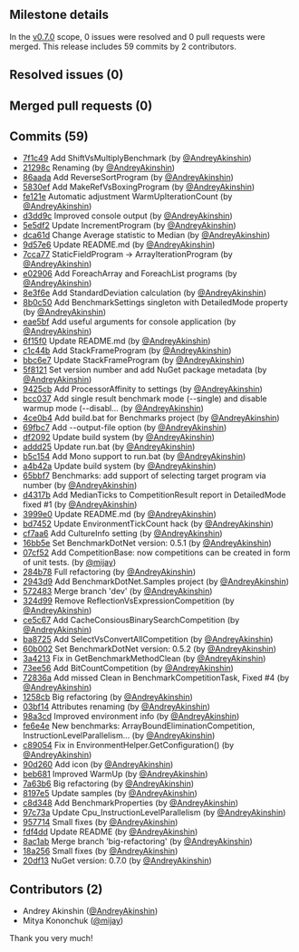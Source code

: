 ## Milestone details

In the [v0.7.0](https://github.com/dotnet/BenchmarkDotNet/issues?q=milestone:v0.7.0) scope, 
0 issues were resolved and 0 pull requests were merged.
This release includes 59 commits by 2 contributors.

## Resolved issues (0)


## Merged pull requests (0)


## Commits (59)

* [7f1c49](https://github.com/dotnet/BenchmarkDotNet/commit/7f1c491b892faf861adccc2c3c3c2b3d2befdb14) Add ShiftVsMultiplyBenchmark (by [@AndreyAkinshin](https://github.com/AndreyAkinshin))
* [21298c](https://github.com/dotnet/BenchmarkDotNet/commit/21298c52e4051567098c5a22e148867acee1c03f) Renaming (by [@AndreyAkinshin](https://github.com/AndreyAkinshin))
* [86aada](https://github.com/dotnet/BenchmarkDotNet/commit/86aadad9d7b3104186b305f984ac61d9fe4afd1e) Add ReverseSortProgram (by [@AndreyAkinshin](https://github.com/AndreyAkinshin))
* [5830ef](https://github.com/dotnet/BenchmarkDotNet/commit/5830ef2293802c4a62b15649d9b341b18e2994e4) Add MakeRefVsBoxingProgram (by [@AndreyAkinshin](https://github.com/AndreyAkinshin))
* [fe121e](https://github.com/dotnet/BenchmarkDotNet/commit/fe121ea83f5afee4c66b0645314f4154707b1010) Automatic adjustment WarmUpIterationCount (by [@AndreyAkinshin](https://github.com/AndreyAkinshin))
* [d3dd9c](https://github.com/dotnet/BenchmarkDotNet/commit/d3dd9c76d9af3b3681aa067845c524b761585082) Improved console output (by [@AndreyAkinshin](https://github.com/AndreyAkinshin))
* [5e5df2](https://github.com/dotnet/BenchmarkDotNet/commit/5e5df2b5db6acb2a6c4ad4a807c91d518306e881) Update IncrementProgram (by [@AndreyAkinshin](https://github.com/AndreyAkinshin))
* [dca61d](https://github.com/dotnet/BenchmarkDotNet/commit/dca61d5dad27d65b372da873ac1866e93bf87db4) Change Average statistic to Median (by [@AndreyAkinshin](https://github.com/AndreyAkinshin))
* [9d57e6](https://github.com/dotnet/BenchmarkDotNet/commit/9d57e694cfaa69df82ebd46011752937ab677287) Update README.md (by [@AndreyAkinshin](https://github.com/AndreyAkinshin))
* [7cca77](https://github.com/dotnet/BenchmarkDotNet/commit/7cca7715b90bf6f911d7f1c379e91f5691a441b1) StaticFieldProgram -> ArrayIterationProgram (by [@AndreyAkinshin](https://github.com/AndreyAkinshin))
* [e02906](https://github.com/dotnet/BenchmarkDotNet/commit/e02906734b09825bb7222a797f4a0f68577410e0) Add ForeachArray and ForeachList programs (by [@AndreyAkinshin](https://github.com/AndreyAkinshin))
* [8e3f6e](https://github.com/dotnet/BenchmarkDotNet/commit/8e3f6e94a26ddb2f979b04dfe0e72e99f05ab7a1) Add StandardDeviation calculation (by [@AndreyAkinshin](https://github.com/AndreyAkinshin))
* [8b0c50](https://github.com/dotnet/BenchmarkDotNet/commit/8b0c505002683d2168fc44c4cd51f3c1ab3a22cf) Add BenchmarkSettings singleton with DetailedMode property (by [@AndreyAkinshin](https://github.com/AndreyAkinshin))
* [eae5bf](https://github.com/dotnet/BenchmarkDotNet/commit/eae5bf127fac077bbd5409f2ee7a676f151e4af8) Add useful arguments for console application (by [@AndreyAkinshin](https://github.com/AndreyAkinshin))
* [6f15f0](https://github.com/dotnet/BenchmarkDotNet/commit/6f15f000ba6a165bd468fb801454cf2026684142) Update README.md (by [@AndreyAkinshin](https://github.com/AndreyAkinshin))
* [c1c44b](https://github.com/dotnet/BenchmarkDotNet/commit/c1c44b3e4eedaf29cea76aa626974ea94157ff90) Add StackFrameProgram (by [@AndreyAkinshin](https://github.com/AndreyAkinshin))
* [bbc6e7](https://github.com/dotnet/BenchmarkDotNet/commit/bbc6e76035a62b5b80038c6c2a84545d755d551b) Update StackFrameProgram (by [@AndreyAkinshin](https://github.com/AndreyAkinshin))
* [5f8121](https://github.com/dotnet/BenchmarkDotNet/commit/5f8121690c6711acf94851950b1de5d295e4e3b0) Set version number and add NuGet package metadata (by [@AndreyAkinshin](https://github.com/AndreyAkinshin))
* [9425cb](https://github.com/dotnet/BenchmarkDotNet/commit/9425cb813fef1d2f0ff8c0d75b248542a5f3d149) Add ProcessorAffinity to settings (by [@AndreyAkinshin](https://github.com/AndreyAkinshin))
* [bcc037](https://github.com/dotnet/BenchmarkDotNet/commit/bcc037bd28eb7fc4154558760199bb9376c16f7c) Add single result benchmark mode (--single) and disable warmup mode (--disabl... (by [@AndreyAkinshin](https://github.com/AndreyAkinshin))
* [4ce0b4](https://github.com/dotnet/BenchmarkDotNet/commit/4ce0b4ea5999bd17979b67cc56d6e796b793367d) Add build.bat for Benchmarks project (by [@AndreyAkinshin](https://github.com/AndreyAkinshin))
* [69fbc7](https://github.com/dotnet/BenchmarkDotNet/commit/69fbc710b87b8b2d7160dcc2ad30ed2c308fb82e) Add --output-file option (by [@AndreyAkinshin](https://github.com/AndreyAkinshin))
* [df2092](https://github.com/dotnet/BenchmarkDotNet/commit/df209203de1d08f886b57d8e11ae4c0b5f6da09f) Update build system (by [@AndreyAkinshin](https://github.com/AndreyAkinshin))
* [addd25](https://github.com/dotnet/BenchmarkDotNet/commit/addd251b6079b64b494b3a18ce0aae882824eb2f) Update run.bat (by [@AndreyAkinshin](https://github.com/AndreyAkinshin))
* [b5c154](https://github.com/dotnet/BenchmarkDotNet/commit/b5c154dd88514975af8b8bb611cd30b9e25dd251) Add Mono support to run.bat (by [@AndreyAkinshin](https://github.com/AndreyAkinshin))
* [a4b42a](https://github.com/dotnet/BenchmarkDotNet/commit/a4b42a230c5cc229483e3b4bdb814b6b8c8360ab) Update build system (by [@AndreyAkinshin](https://github.com/AndreyAkinshin))
* [65bbf7](https://github.com/dotnet/BenchmarkDotNet/commit/65bbf7fb990db2e48561bc81602d4b3331b8330c) Benchmarks: add support of selecting target program via number (by [@AndreyAkinshin](https://github.com/AndreyAkinshin))
* [d4317b](https://github.com/dotnet/BenchmarkDotNet/commit/d4317b4a5ea7de695fe07afdcf2ad6b5042d7023) Add MedianTicks to CompetitionResult report in DetailedMode fixed #1 (by [@AndreyAkinshin](https://github.com/AndreyAkinshin))
* [3999e0](https://github.com/dotnet/BenchmarkDotNet/commit/3999e05be173fb41ad9628c75227222ce7ff5209) Update README.md (by [@AndreyAkinshin](https://github.com/AndreyAkinshin))
* [bd7452](https://github.com/dotnet/BenchmarkDotNet/commit/bd74527fe767b71e29f6fc59138eea93d5b65eb3) Update EnvironmentTickCount hack (by [@AndreyAkinshin](https://github.com/AndreyAkinshin))
* [cf7aa6](https://github.com/dotnet/BenchmarkDotNet/commit/cf7aa6840f65c88babd814683e1b6989b732e6f0) Add CultureInfo setting (by [@AndreyAkinshin](https://github.com/AndreyAkinshin))
* [16bb5e](https://github.com/dotnet/BenchmarkDotNet/commit/16bb5e29899e9e63f399e2d18702b638f0b12eb6) Set BenchmarkDotNet version: 0.5.1 (by [@AndreyAkinshin](https://github.com/AndreyAkinshin))
* [07cf52](https://github.com/dotnet/BenchmarkDotNet/commit/07cf528a14fba43a187aa41709505d150a54b511) Add CompetitionBase: now competitions can be created in form of unit tests. (by [@mijay](https://github.com/mijay))
* [284b78](https://github.com/dotnet/BenchmarkDotNet/commit/284b78e97da6bed3326b6b89d222c85f0795d1a6) Full refactoring (by [@AndreyAkinshin](https://github.com/AndreyAkinshin))
* [2943d9](https://github.com/dotnet/BenchmarkDotNet/commit/2943d9a210f813e2bd8c6d6d77559822446ea842) Add BenchmarkDotNet.Samples project (by [@AndreyAkinshin](https://github.com/AndreyAkinshin))
* [572483](https://github.com/dotnet/BenchmarkDotNet/commit/572483056acbf6134e5b4c67c426df4b84ffb043) Merge branch 'dev' (by [@AndreyAkinshin](https://github.com/AndreyAkinshin))
* [324d99](https://github.com/dotnet/BenchmarkDotNet/commit/324d99e8fb49dc93969fe16250834c14143f3ad2) Remove ReflectionVsExpressionCompetition (by [@AndreyAkinshin](https://github.com/AndreyAkinshin))
* [ce5c67](https://github.com/dotnet/BenchmarkDotNet/commit/ce5c678e52ca4364c872b40dfbbc226572227e12) Add CacheConsiousBinarySearchCompetition (by [@AndreyAkinshin](https://github.com/AndreyAkinshin))
* [ba8725](https://github.com/dotnet/BenchmarkDotNet/commit/ba8725add74c8c439318d6244bc07f892f05668e) Add SelectVsConvertAllCompetition (by [@AndreyAkinshin](https://github.com/AndreyAkinshin))
* [60b002](https://github.com/dotnet/BenchmarkDotNet/commit/60b002a6fb0f9a7d7cc4efa9d0c98935272b3ebf) Set BenchmarkDotNet version: 0.5.2 (by [@AndreyAkinshin](https://github.com/AndreyAkinshin))
* [3a4213](https://github.com/dotnet/BenchmarkDotNet/commit/3a4213ed8d994df1ba3cd4c233083a0c911107d2) Fix in GetBenchmarkMethodClean (by [@AndreyAkinshin](https://github.com/AndreyAkinshin))
* [73ee56](https://github.com/dotnet/BenchmarkDotNet/commit/73ee5649b72d250b9b1ed1440a93e5c60773abf7) Add BitCountCompetition (by [@AndreyAkinshin](https://github.com/AndreyAkinshin))
* [72836a](https://github.com/dotnet/BenchmarkDotNet/commit/72836ae80fd38205ae93863a28ef22d03644b2a1) Add missed Clean in BenchmarkCompetitionTask, Fixed #4 (by [@AndreyAkinshin](https://github.com/AndreyAkinshin))
* [1258cb](https://github.com/dotnet/BenchmarkDotNet/commit/1258cb4a27c8ac3723a72fb44c05d103da4b277d) Big refactoring (by [@AndreyAkinshin](https://github.com/AndreyAkinshin))
* [03bf14](https://github.com/dotnet/BenchmarkDotNet/commit/03bf14cffca1dc1492c3640d351e508c347f3467) Attributes renaming (by [@AndreyAkinshin](https://github.com/AndreyAkinshin))
* [98a3cd](https://github.com/dotnet/BenchmarkDotNet/commit/98a3cd91ed34e70c83df7d6685e5baef442af76d) Improved environment info (by [@AndreyAkinshin](https://github.com/AndreyAkinshin))
* [fe6e4e](https://github.com/dotnet/BenchmarkDotNet/commit/fe6e4efd7e4750bd2a4302cf86287223cb83e178) New benchmarks: ArrayBoundEliminationCompetition, InstructionLevelParallelism... (by [@AndreyAkinshin](https://github.com/AndreyAkinshin))
* [c89054](https://github.com/dotnet/BenchmarkDotNet/commit/c890546c8effa28affa6334bc84e4c9ec8c95a05) Fix in EnvironmentHelper.GetConfiguration() (by [@AndreyAkinshin](https://github.com/AndreyAkinshin))
* [90d260](https://github.com/dotnet/BenchmarkDotNet/commit/90d260b505e432521181605381383eb8afb49ff7) Add icon (by [@AndreyAkinshin](https://github.com/AndreyAkinshin))
* [beb681](https://github.com/dotnet/BenchmarkDotNet/commit/beb6818e09e4a254750f3a722ecb4b1e5e529812) Improved WarmUp (by [@AndreyAkinshin](https://github.com/AndreyAkinshin))
* [7a63b6](https://github.com/dotnet/BenchmarkDotNet/commit/7a63b6b0250458f8f054d7e4b3a3a7d867d0ea9e) Big refactoring (by [@AndreyAkinshin](https://github.com/AndreyAkinshin))
* [8197e5](https://github.com/dotnet/BenchmarkDotNet/commit/8197e5a61fa51f14f72f2b07eb10fd81b19c17ef) Update samples (by [@AndreyAkinshin](https://github.com/AndreyAkinshin))
* [c8d348](https://github.com/dotnet/BenchmarkDotNet/commit/c8d34850a80f17fb206d528588ab57c2548d337f) Add BenchmarkProperties (by [@AndreyAkinshin](https://github.com/AndreyAkinshin))
* [97c73a](https://github.com/dotnet/BenchmarkDotNet/commit/97c73a22e20888564fe2269b55ee446727a72c80) Update Cpu_InstructionLevelParallelism (by [@AndreyAkinshin](https://github.com/AndreyAkinshin))
* [957714](https://github.com/dotnet/BenchmarkDotNet/commit/957714753aef9e169e4738b46fd1d73fdcbebdf3) Small fixes (by [@AndreyAkinshin](https://github.com/AndreyAkinshin))
* [fdf4dd](https://github.com/dotnet/BenchmarkDotNet/commit/fdf4dd54c47b8f689d349b20379e48cac94698a4) Update README (by [@AndreyAkinshin](https://github.com/AndreyAkinshin))
* [8ac1ab](https://github.com/dotnet/BenchmarkDotNet/commit/8ac1ab6699dd24ff3dfb21117888a381b7df67f2) Merge branch 'big-refactoring' (by [@AndreyAkinshin](https://github.com/AndreyAkinshin))
* [18a256](https://github.com/dotnet/BenchmarkDotNet/commit/18a256823b4e74ae4499d18b2129c83c1d4af476) Small fixes (by [@AndreyAkinshin](https://github.com/AndreyAkinshin))
* [20df13](https://github.com/dotnet/BenchmarkDotNet/commit/20df13026fd377a188653cdd68889ac1b14ec2e8) NuGet version: 0.7.0 (by [@AndreyAkinshin](https://github.com/AndreyAkinshin))

## Contributors (2)

* Andrey Akinshin ([@AndreyAkinshin](https://github.com/AndreyAkinshin))
* Mitya Kononchuk ([@mijay](https://github.com/mijay))

Thank you very much!

